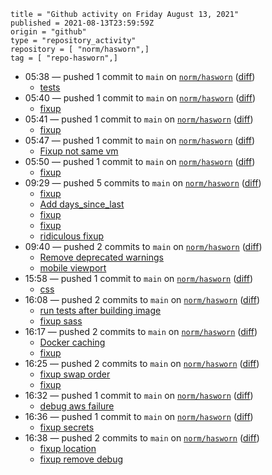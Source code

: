 ```
title = "Github activity on Friday August 13, 2021"
published = 2021-08-13T23:59:59Z
origin = "github"
type = "repository_activity"
repository = [ "norm/hasworn",]
tag = [ "repo-hasworn",]
```

* 05:38 — pushed 1 commit to `main` on [`norm/hasworn`](https://github.com/norm/hasworn) ([diff](https://github.com/norm/hasworn/compare/b3ee8e5283aa4d248685a04c3b6b6fd6356bde60..177fdd2c620b9b347d13fd19dcb50373e848d34c))
  * [tests](https://github.com/norm/hasworn/commit/177fdd2c620b9b347d13fd19dcb50373e848d34c)
* 05:40 — pushed 1 commit to `main` on [`norm/hasworn`](https://github.com/norm/hasworn) ([diff](https://github.com/norm/hasworn/compare/177fdd2c620b9b347d13fd19dcb50373e848d34c..00a21c0a587a77aa5f519cca2b480d994e84f49d))
  * [fixup](https://github.com/norm/hasworn/commit/00a21c0a587a77aa5f519cca2b480d994e84f49d)
* 05:41 — pushed 1 commit to `main` on [`norm/hasworn`](https://github.com/norm/hasworn) ([diff](https://github.com/norm/hasworn/compare/00a21c0a587a77aa5f519cca2b480d994e84f49d..bb6af6dc473f079f6033003ba871069fb04afe35))
  * [fixup](https://github.com/norm/hasworn/commit/bb6af6dc473f079f6033003ba871069fb04afe35)
* 05:47 — pushed 1 commit to `main` on [`norm/hasworn`](https://github.com/norm/hasworn) ([diff](https://github.com/norm/hasworn/compare/bb6af6dc473f079f6033003ba871069fb04afe35..933e447cf1fe52752aa5078e52febbcaf95ca9f5))
  * [Fixup not same vm](https://github.com/norm/hasworn/commit/933e447cf1fe52752aa5078e52febbcaf95ca9f5)
* 05:50 — pushed 1 commit to `main` on [`norm/hasworn`](https://github.com/norm/hasworn) ([diff](https://github.com/norm/hasworn/compare/933e447cf1fe52752aa5078e52febbcaf95ca9f5..5e3e16977cd951ed45a932c4fbae2d5622b25f9b))
  * [fixup](https://github.com/norm/hasworn/commit/5e3e16977cd951ed45a932c4fbae2d5622b25f9b)
* 09:29 — pushed 5 commits to `main` on [`norm/hasworn`](https://github.com/norm/hasworn) ([diff](https://github.com/norm/hasworn/compare/5e3e16977cd951ed45a932c4fbae2d5622b25f9b..1cf6ed1aa3551d14be318c83fb36fe01768a1828))
  * [fixup](https://github.com/norm/hasworn/commit/958cf6b15287d149f3b9da1a242574a116e93d41)
  * [Add days_since_last](https://github.com/norm/hasworn/commit/9d8ee0bd62eda836474d0c8efab1d3d4be113fbf)
  * [fixup](https://github.com/norm/hasworn/commit/7f80ccb515dda17632fdb03697ae8b7b0df0381f)
  * [fixup](https://github.com/norm/hasworn/commit/4596503d986add7e83fb021d128351c4a6b3c1e6)
  * [ridiculous fixup](https://github.com/norm/hasworn/commit/1cf6ed1aa3551d14be318c83fb36fe01768a1828)
* 09:40 — pushed 2 commits to `main` on [`norm/hasworn`](https://github.com/norm/hasworn) ([diff](https://github.com/norm/hasworn/compare/1cf6ed1aa3551d14be318c83fb36fe01768a1828..e407fc1dd237f876b0a88a2347b18ebf7b887eea))
  * [Remove deprecated warnings](https://github.com/norm/hasworn/commit/707d975bd7819697b56d8186cb223df23f6c1eb2)
  * [mobile viewport](https://github.com/norm/hasworn/commit/e407fc1dd237f876b0a88a2347b18ebf7b887eea)
* 15:58 — pushed 1 commit to `main` on [`norm/hasworn`](https://github.com/norm/hasworn) ([diff](https://github.com/norm/hasworn/compare/e407fc1dd237f876b0a88a2347b18ebf7b887eea..dfe8cc0a115536eeb86cad3505f6789f55673303))
  * [css](https://github.com/norm/hasworn/commit/dfe8cc0a115536eeb86cad3505f6789f55673303)
* 16:08 — pushed 2 commits to `main` on [`norm/hasworn`](https://github.com/norm/hasworn) ([diff](https://github.com/norm/hasworn/compare/dfe8cc0a115536eeb86cad3505f6789f55673303..efedce1f9bcb0b654eb47ae8001a425c6da32c83))
  * [run tests after building image](https://github.com/norm/hasworn/commit/31dfad1d465657601ba924fecea74cd8cf37de5d)
  * [fixup sass](https://github.com/norm/hasworn/commit/efedce1f9bcb0b654eb47ae8001a425c6da32c83)
* 16:17 — pushed 2 commits to `main` on [`norm/hasworn`](https://github.com/norm/hasworn) ([diff](https://github.com/norm/hasworn/compare/efedce1f9bcb0b654eb47ae8001a425c6da32c83..2373e5521e4bdf992a3cf2ede024a5cd249bed99))
  * [Docker caching](https://github.com/norm/hasworn/commit/7ed76415d6c2a1b987e7bedd35b70c32f743f617)
  * [fixup](https://github.com/norm/hasworn/commit/2373e5521e4bdf992a3cf2ede024a5cd249bed99)
* 16:25 — pushed 2 commits to `main` on [`norm/hasworn`](https://github.com/norm/hasworn) ([diff](https://github.com/norm/hasworn/compare/2373e5521e4bdf992a3cf2ede024a5cd249bed99..402ad4c1bf11d8827379a8129f0816bbfe8b1692))
  * [fixup swap order](https://github.com/norm/hasworn/commit/e5f03caf29e14219aabf835e799942f3970d156b)
  * [fixup](https://github.com/norm/hasworn/commit/402ad4c1bf11d8827379a8129f0816bbfe8b1692)
* 16:32 — pushed 1 commit to `main` on [`norm/hasworn`](https://github.com/norm/hasworn) ([diff](https://github.com/norm/hasworn/compare/402ad4c1bf11d8827379a8129f0816bbfe8b1692..6efd369419f395a7b0ef9adb09fe1f392e1e9039))
  * [debug aws failure](https://github.com/norm/hasworn/commit/6efd369419f395a7b0ef9adb09fe1f392e1e9039)
* 16:36 — pushed 1 commit to `main` on [`norm/hasworn`](https://github.com/norm/hasworn) ([diff](https://github.com/norm/hasworn/compare/6efd369419f395a7b0ef9adb09fe1f392e1e9039..efeb2e9e072aa1bbd699194b7e55b13d81e6b045))
  * [fixup secrets](https://github.com/norm/hasworn/commit/efeb2e9e072aa1bbd699194b7e55b13d81e6b045)
* 16:38 — pushed 2 commits to `main` on [`norm/hasworn`](https://github.com/norm/hasworn) ([diff](https://github.com/norm/hasworn/compare/efeb2e9e072aa1bbd699194b7e55b13d81e6b045..9e950b0e1982f9170532b502b36b65571a6ec784))
  * [fixup location](https://github.com/norm/hasworn/commit/5b8ecf9eacbcd5724e8907b70ab0e65c550ae7a3)
  * [fixup remove debug](https://github.com/norm/hasworn/commit/9e950b0e1982f9170532b502b36b65571a6ec784)

